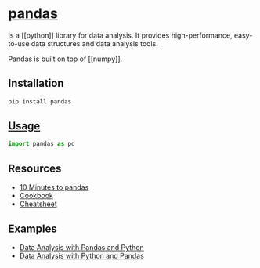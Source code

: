 # [pandas](https://pandas.pydata.org/)
Is a [[python]] library for data analysis. It provides high-performance, easy-to-use data structures and data analysis tools.

Pandas is built on top of [[numpy]].

## Installation
```bash
pip install pandas
```

## [Usage](pandas.ipynb)
```python
import pandas as pd
```

## Resources
- [10 Minutes to pandas](https://pandas.pydata.org/pandas-docs/stable/user_guide/10min.html)
- [Cookbook](https://pandas.pydata.org/pandas-docs/stable/user_guide/cookbook.html)
- [Cheatsheet](https://pandas.pydata.org/Pandas_Cheat_Sheet.pdf)

## Examples
- [Data Analysis with Pandas and Python](https://www.youtube.com/watch?v=e60ItwlZTKM)
- [Data Analysis with Python and Pandas](https://www.youtube.com/watch?v=vmEHCJofslg)

